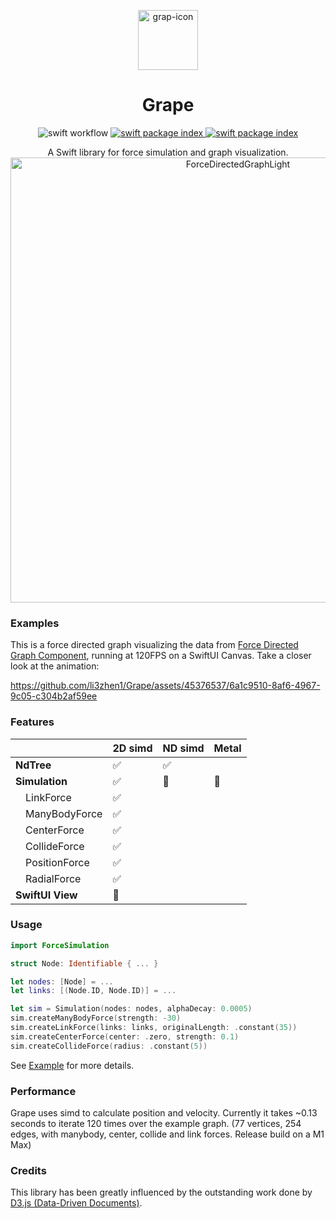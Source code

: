 <p align="center">
  <img alt="grap-icon" src="https://github.com/li3zhen1/Grape/assets/45376537/e4eca3c1-e442-459e-be72-9620da5ac95e" height="96">
  <h1 align="center">Grape</h1>
</p>

<p align="center">
  <img src="https://github.com/li3zhen1/Grape/actions/workflows/swift.yml/badge.svg" alt="swift workflow">
  <a href="https://swiftpackageindex.com/li3zhen1/Grape">
  <img src="https://img.shields.io/endpoint?url=https%3A%2F%2Fswiftpackageindex.com%2Fapi%2Fpackages%2Fli3zhen1%2FGrape%2Fbadge%3Ftype%3Dplatforms" alt="swift package index">
  </a>
  <a href="https://swiftpackageindex.com/li3zhen1/Grape">
  <img src="https://img.shields.io/endpoint?url=https%3A%2F%2Fswiftpackageindex.com%2Fapi%2Fpackages%2Fli3zhen1%2FGrape%2Fbadge%3Ftype%3Dswift-versions" alt="swift package index">
  </a>
</p>

<p align="center">A Swift library for force simulation and graph visualization.<img width="712" alt="ForceDirectedGraphLight" src="https://github.com/li3zhen1/Grape/assets/45376537/e0e8049d-25c2-4e5c-9623-6bf43ddddfa5"></p>






### Examples

This is a force directed graph visualizing the data from [Force Directed Graph Component](https://observablehq.com/@d3/force-directed-graph-component), running at 120FPS on a SwiftUI Canvas. Take a closer look at the animation:

https://github.com/li3zhen1/Grape/assets/45376537/6a1c9510-8af6-4967-9c05-c304b2af59ee


### Features

|   | 2D simd | ND simd | Metal |
| --- | --- | --- | --- |
| **NdTree** | ✅ | ✅ |  |
| **Simulation** | ✅ | 🚧 | 🚧 |
| &emsp;LinkForce | ✅ |   |  |
| &emsp;ManyBodyForce | ✅ |  |  |
| &emsp;CenterForce | ✅ |  |  |
| &emsp;CollideForce | ✅ |  |  |
| &emsp;PositionForce | ✅ |  |  |
| &emsp;RadialForce | ✅ |  |  |
| **SwiftUI View** | 🚧 |  |  |


### Usage

```swift
import ForceSimulation

struct Node: Identifiable { ... }

let nodes: [Node] = ... 
let links: [(Node.ID, Node.ID)] = ... 

let sim = Simulation(nodes: nodes, alphaDecay: 0.0005)
sim.createManyBodyForce(strength: -30)
sim.createLinkForce(links: links, originalLength: .constant(35))
sim.createCenterForce(center: .zero, strength: 0.1)
sim.createCollideForce(radius: .constant(5))

```

See [Example](https://github.com/li3zhen1/Grape/tree/main/Examples/GrapeView) for more details.


### Performance

Grape uses simd to calculate position and velocity. Currently it takes ~0.13 seconds to iterate 120 times over the example graph. (77 vertices, 254 edges, with manybody, center, collide and link forces. Release build on a M1 Max)


### Credits

This library has been greatly influenced by the outstanding work done by [D3.js (Data-Driven Documents)](https://d3js.org).
